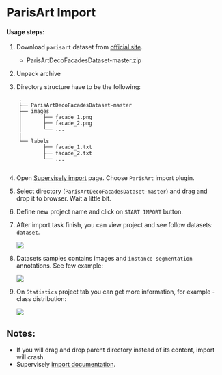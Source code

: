 # ParisArt Import

#### Usage steps:
1) Download `parisart` dataset from [official site](https://github.com/raghudeep/ParisArtDecoFacadesDataset).

   * ParisArtDecoFacadesDataset-master.zip	


2) Unpack archive

3) Directory structure have to be the following:

```	
	.
	├── ParisArtDecoFacadesDataset-master
	├── images
	│   	├── facade_1.png
	│   	├── facade_2.png
	│   	└── ...
	|
	└── labels
    		├── facade_1.txt
    		├── facade_2.txt
    		└── ...
       
```
 
4) Open [Supervisely import](supervise.ly/import) page. Choose `ParisArt` import plugin.
5) Select directory (`ParisArtDecoFacadesDataset-master`) and drag and drop it to browser. Wait a little bit.    
6) Define new project name and click on `START IMPORT` button.
7) After import task finish, you can view project and see follow datasets: `dataset`.

    ![](https://i.imgur.com/VsOkWT8.png)

8) Datasets samples contains images and `instance segmentation` annotations. See few example:

    ![](https://i.imgur.com/muNw9fm.png)
    

9) On `Statistics` project tab you can get more information, for example - class distribution:

    ![](https://i.imgur.com/bGwsLg3.png)
    
## Notes:
* If you will drag and drop parent directory instead of its content, import will crash.
* Supervisely [import documentation](https://docs.supervise.ly/import/).
